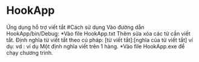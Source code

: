 # HookApp
Ứng dụng hỗ trợ viết tắt
#Cách sử dụng
Vào đường dẫn HookApp/bin/Debug:
  *Vào file HookApp.txt
    Thêm sửa xóa các từ cần viết tắt.
    Định nghĩa từ viết tắt theo cú pháp:
      [từ viết tắt]:[nghĩa của từ viết tắt]
       ví dụ: 
        vd : ví dụ
    Một định nghĩa viết trên 1 hàng.
  *Vào file HookApp.exe để chạy chương trình.
